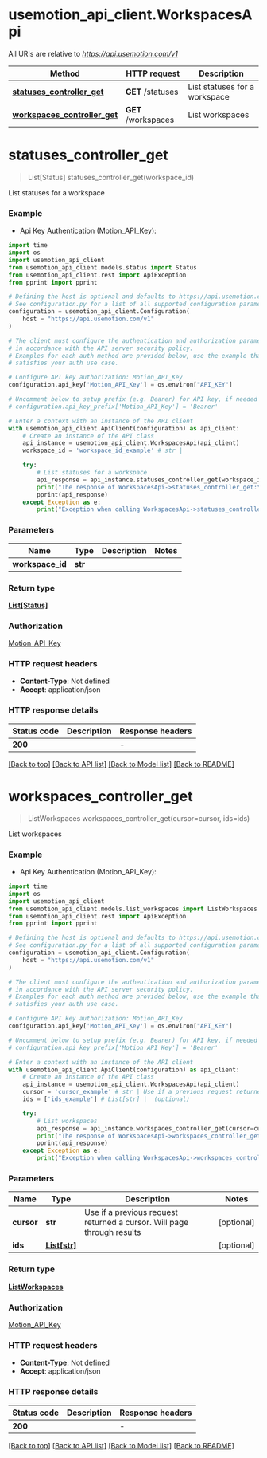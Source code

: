 # usemotion_api_client.WorkspacesApi

All URIs are relative to *https://api.usemotion.com/v1*

Method | HTTP request | Description
------------- | ------------- | -------------
[**statuses_controller_get**](WorkspacesApi.md#statuses_controller_get) | **GET** /statuses | List statuses for a workspace
[**workspaces_controller_get**](WorkspacesApi.md#workspaces_controller_get) | **GET** /workspaces | List workspaces


# **statuses_controller_get**
> List[Status] statuses_controller_get(workspace_id)

List statuses for a workspace

### Example

* Api Key Authentication (Motion_API_Key):
```python
import time
import os
import usemotion_api_client
from usemotion_api_client.models.status import Status
from usemotion_api_client.rest import ApiException
from pprint import pprint

# Defining the host is optional and defaults to https://api.usemotion.com/v1
# See configuration.py for a list of all supported configuration parameters.
configuration = usemotion_api_client.Configuration(
    host = "https://api.usemotion.com/v1"
)

# The client must configure the authentication and authorization parameters
# in accordance with the API server security policy.
# Examples for each auth method are provided below, use the example that
# satisfies your auth use case.

# Configure API key authorization: Motion_API_Key
configuration.api_key['Motion_API_Key'] = os.environ["API_KEY"]

# Uncomment below to setup prefix (e.g. Bearer) for API key, if needed
# configuration.api_key_prefix['Motion_API_Key'] = 'Bearer'

# Enter a context with an instance of the API client
with usemotion_api_client.ApiClient(configuration) as api_client:
    # Create an instance of the API class
    api_instance = usemotion_api_client.WorkspacesApi(api_client)
    workspace_id = 'workspace_id_example' # str | 

    try:
        # List statuses for a workspace
        api_response = api_instance.statuses_controller_get(workspace_id)
        print("The response of WorkspacesApi->statuses_controller_get:\n")
        pprint(api_response)
    except Exception as e:
        print("Exception when calling WorkspacesApi->statuses_controller_get: %s\n" % e)
```



### Parameters

Name | Type | Description  | Notes
------------- | ------------- | ------------- | -------------
 **workspace_id** | **str**|  | 

### Return type

[**List[Status]**](Status.md)

### Authorization

[Motion_API_Key](../README.md#Motion_API_Key)

### HTTP request headers

 - **Content-Type**: Not defined
 - **Accept**: application/json

### HTTP response details
| Status code | Description | Response headers |
|-------------|-------------|------------------|
**200** |  |  -  |

[[Back to top]](#) [[Back to API list]](../README.md#documentation-for-api-endpoints) [[Back to Model list]](../README.md#documentation-for-models) [[Back to README]](../README.md)

# **workspaces_controller_get**
> ListWorkspaces workspaces_controller_get(cursor=cursor, ids=ids)

List workspaces

### Example

* Api Key Authentication (Motion_API_Key):
```python
import time
import os
import usemotion_api_client
from usemotion_api_client.models.list_workspaces import ListWorkspaces
from usemotion_api_client.rest import ApiException
from pprint import pprint

# Defining the host is optional and defaults to https://api.usemotion.com/v1
# See configuration.py for a list of all supported configuration parameters.
configuration = usemotion_api_client.Configuration(
    host = "https://api.usemotion.com/v1"
)

# The client must configure the authentication and authorization parameters
# in accordance with the API server security policy.
# Examples for each auth method are provided below, use the example that
# satisfies your auth use case.

# Configure API key authorization: Motion_API_Key
configuration.api_key['Motion_API_Key'] = os.environ["API_KEY"]

# Uncomment below to setup prefix (e.g. Bearer) for API key, if needed
# configuration.api_key_prefix['Motion_API_Key'] = 'Bearer'

# Enter a context with an instance of the API client
with usemotion_api_client.ApiClient(configuration) as api_client:
    # Create an instance of the API class
    api_instance = usemotion_api_client.WorkspacesApi(api_client)
    cursor = 'cursor_example' # str | Use if a previous request returned a cursor. Will page through results (optional)
    ids = ['ids_example'] # List[str] |  (optional)

    try:
        # List workspaces
        api_response = api_instance.workspaces_controller_get(cursor=cursor, ids=ids)
        print("The response of WorkspacesApi->workspaces_controller_get:\n")
        pprint(api_response)
    except Exception as e:
        print("Exception when calling WorkspacesApi->workspaces_controller_get: %s\n" % e)
```



### Parameters

Name | Type | Description  | Notes
------------- | ------------- | ------------- | -------------
 **cursor** | **str**| Use if a previous request returned a cursor. Will page through results | [optional] 
 **ids** | [**List[str]**](str.md)|  | [optional] 

### Return type

[**ListWorkspaces**](ListWorkspaces.md)

### Authorization

[Motion_API_Key](../README.md#Motion_API_Key)

### HTTP request headers

 - **Content-Type**: Not defined
 - **Accept**: application/json

### HTTP response details
| Status code | Description | Response headers |
|-------------|-------------|------------------|
**200** |  |  -  |

[[Back to top]](#) [[Back to API list]](../README.md#documentation-for-api-endpoints) [[Back to Model list]](../README.md#documentation-for-models) [[Back to README]](../README.md)

